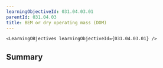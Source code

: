 ```yaml
---
learningObjectiveId: 031.04.03.01
parentId: 031.04.03
title: BEM or dry operating mass (DOM)
---
```


```tsx eval
<LearningOBjectives learningObjectiveId={031.04.03.01} />
```

## Summary
